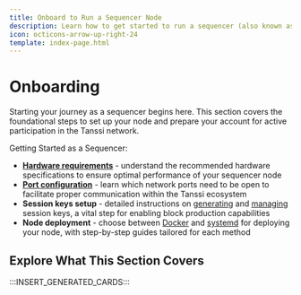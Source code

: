 ```yaml
---
title: Onboard to Run a Sequencer Node
description: Learn how to get started to run a sequencer (also known as producer nodes) using Docker or Systemd to participate in the protocol.
icon: octicons-arrow-up-right-24
template: index-page.html
---
```


# Onboarding

Starting your journey as a sequencer begins here. This section covers the foundational steps to set up your node and prepare your account for active participation in the Tanssi network.

Getting Started as a Sequencer:

- [**Hardware requirements**](/node-operators/sequencers/onboarding/run-a-sequencer/#hardware-requirements) - understand the recommended hardware specifications to ensure optimal performance of your sequencer node
- [**Port configuration**](/node-operators/sequencers/onboarding/run-a-sequencer/#required-network-ports) - learn which network ports need to be open to facilitate proper communication within the Tanssi ecosystem
- **Session keys setup** - detailed instructions on [generating](/node-operators/sequencers/onboarding/account-setup/#map-account) and [managing](/node-operators/sequencers/onboarding/account-setup/#map-session-keys) session keys, a vital step for enabling block production capabilities
- **Node deployment** - choose between [Docker](/node-operators/sequencers/onboarding/run-a-sequencer/sequencers-docker/) and [systemd](/node-operators/sequencers/onboarding/run-a-sequencer/sequencers-systemd/) for deploying your node, with step-by-step guides tailored for each method

## Explore What This Section Covers

:::INSERT_GENERATED_CARDS::: 



